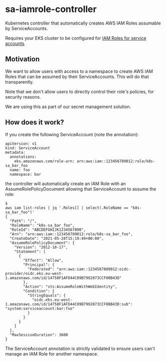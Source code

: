 # sa-iamrole-controller

Kubernetes controller that automatically creates AWS IAM Roles assumable by ServiceAccounts.

Requires your EKS cluster to be configured for [IAM Roles for service accounts](https://docs.aws.amazon.com/eks/latest/userguide/iam-roles-for-service-accounts.html).

## Motivation

We want to allow users with access to a namespace to create AWS IAM Roles that can be assumed by their ServiceAccounts. This will do that transparently.

Note that we don't allow users to directly control their role's policies, for security reasons.

We are using this as part of our secret management solution.

## How does it work?

If you create the following ServiceAccount (note the annotation):

```
apiVersion: v1
kind: ServiceAccount
metadata:
  annotations:
    eks.amazonaws.com/role-arn: arn:aws:iam::123456789012:role/k8s-sa_bar_foo
  name: foo
  namespace: bar
```

the controller will automatically create an IAM Role with an AssumeRolePolicyDocument allowing that ServiceAccount to assume the role:

```
$
aws iam list-roles | jq '.Roles[] | select(.RoleName == "k8s-sa_bar_foo")'
{
  "Path": "/",
  "RoleName": "k8s-sa_bar_foo",
  "RoleId": "ABCDEFGHIJK1234567890",
  "Arn": "arn:aws:iam::123456789012:role/k8s-sa_bar_foo",
  "CreateDate": "2021-05-28T15:19:49+00:00",
  "AssumeRolePolicyDocument": {
    "Version": "2012-10-17",
    "Statement": [
      {
        "Effect": "Allow",
        "Principal": {
          "Federated": "arn:aws:iam::1234567889012:oidc-provider/oidc.eks.eu-west-1.amazonaws.com/id/14758F1AFD44C09B7992073CCF00B43D"
        },
        "Action": "sts:AssumeRoleWithWebIdentity",
        "Condition": {
          "StringEquals": {
            "oidc.eks.eu-west-1.amazonaws.com/id/14758F1AFD44C09B7992073CCF00B43D:sub": "system:serviceaccount:bar:foo"
          }
        }
      }
    ]
  },
  "MaxSessionDuration": 3600
}
```

The ServiceAccount annotation is strictly validated to ensure users can't manage an IAM Role for another namespace.
